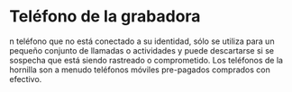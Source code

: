 [Title]: # (Teléfono desechable)
[Difficulty]: # (Principiante)
[Order]: # (16)

# Teléfono de la grabadora 
n teléfono que no está conectado a su identidad, sólo se utiliza para un pequeño conjunto de llamadas o actividades y puede descartarse si se sospecha que está siendo rastreado o comprometido. Los teléfonos de la hornilla son a menudo teléfonos móviles pre-pagados comprados con efectivo.